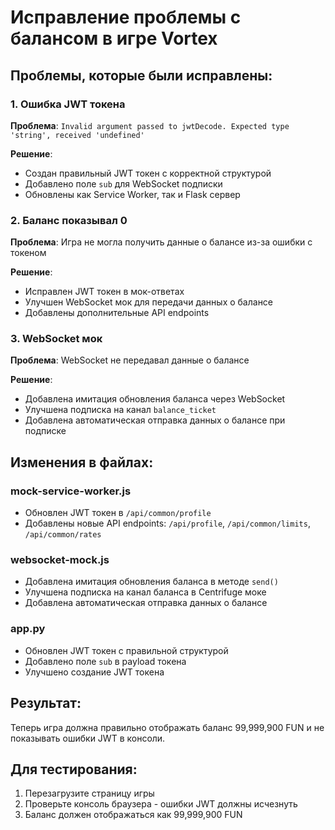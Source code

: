 # Исправление проблемы с балансом в игре Vortex

## Проблемы, которые были исправлены:

### 1. Ошибка JWT токена
**Проблема**: `Invalid argument passed to jwtDecode. Expected type 'string', received 'undefined'`

**Решение**: 
- Создан правильный JWT токен с корректной структурой
- Добавлено поле `sub` для WebSocket подписки
- Обновлены как Service Worker, так и Flask сервер

### 2. Баланс показывал 0
**Проблема**: Игра не могла получить данные о балансе из-за ошибки с токеном

**Решение**:
- Исправлен JWT токен в мок-ответах
- Улучшен WebSocket мок для передачи данных о балансе
- Добавлены дополнительные API endpoints

### 3. WebSocket мок
**Проблема**: WebSocket не передавал данные о балансе

**Решение**:
- Добавлена имитация обновления баланса через WebSocket
- Улучшена подписка на канал `balance_ticket`
- Добавлена автоматическая отправка данных о балансе при подписке

## Изменения в файлах:

### mock-service-worker.js
- Обновлен JWT токен в `/api/common/profile`
- Добавлены новые API endpoints: `/api/profile`, `/api/common/limits`, `/api/common/rates`

### websocket-mock.js
- Добавлена имитация обновления баланса в методе `send()`
- Улучшена подписка на канал баланса в Centrifuge моке
- Добавлена автоматическая отправка данных о балансе

### app.py
- Обновлен JWT токен с правильной структурой
- Добавлено поле `sub` в payload токена
- Улучшено создание JWT токена

## Результат:
Теперь игра должна правильно отображать баланс 99,999,900 FUN и не показывать ошибки JWT в консоли.

## Для тестирования:
1. Перезагрузите страницу игры
2. Проверьте консоль браузера - ошибки JWT должны исчезнуть
3. Баланс должен отображаться как 99,999,900 FUN
